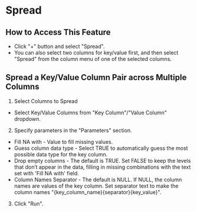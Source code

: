 # Spread

## How to Access This Feature
* Click "+" button and select "Spread".
* You can also select two columns for key/value first, and then select "Spread" from the column menu of one of the selected columns.

## Spread a Key/Value Column Pair across Multiple Columns
1. Select Columns to Spread
  * Select Key/Value Columns from "Key Column"/"Value Column" dropdown.
2. Specify parameters in the "Parameters" section.
  * Fill NA with - Value to fill missing values.
  * Guess column data type - Select TRUE to automatically guess the most possible data type for the key column.
  * Drop empty columns - The default is TRUE. Set FALSE to keep the levels that don’t appear in the data, filling in missing combinations with the text set with 'Fill NA with' field.
  * Column Names Separator - The default is NULL. If NULL, the column names are values of the key column. Set separator text to make the column names "{key_column_name}{separator}{key_value}".
3. Click "Run".
